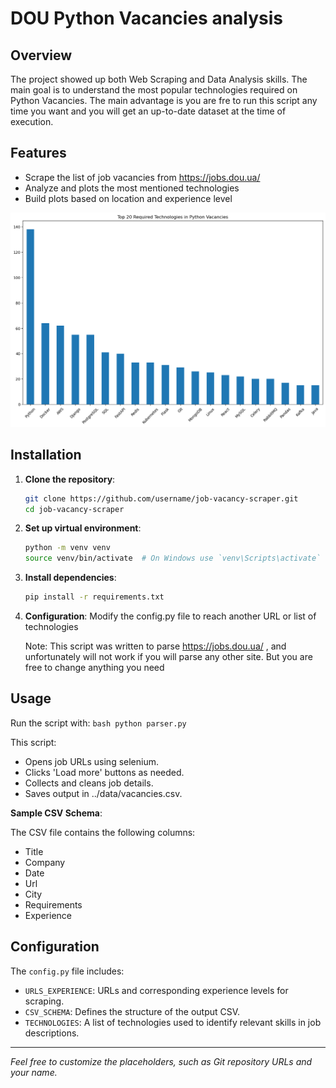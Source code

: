# DOU Python Vacancies analysis

## Overview
The project showed up both Web Scraping and Data Analysis skills. The main goal is to understand the most popular technologies required on Python Vacancies. The main advantage is you are fre to run this script any time you want and you will get an up-to-date dataset at the time of execution.

## Features
* Scrape the list of job vacancies from https://jobs.dou.ua/
* Analyze and plots the most mentioned technologies
* Build plots based on location and experience level

![top 20 required technologies](data/img.png)

## Installation
1. **Clone the repository**:
   ```bash
   git clone https://github.com/username/job-vacancy-scraper.git
   cd job-vacancy-scraper
   ```
2. **Set up virtual environment**:
    ```bash
    python -m venv venv
    source venv/bin/activate  # On Windows use `venv\Scripts\activate`
    ```
3. **Install dependencies**:
    ```bash
    pip install -r requirements.txt
    ```
4. **Configuration**:
    Modify the config.py file to reach another URL or list of technologies
    
    Note: This script was written to parse https://jobs.dou.ua/ , and unfortunately will not work if you will parse any other site. But you are free to change anything you need


## Usage
Run the script with:
    ```bash
    python parser.py
    ```

This script:

* Opens job URLs using selenium.
* Clicks 'Load more' buttons as needed.
* Collects and cleans job details.
* Saves output in ../data/vacancies.csv.

**Sample CSV Schema**:

The CSV file contains the following columns:

* Title
* Company
* Date
* Url
* City
* Requirements
* Experience

## Configuration

The `config.py` file includes:

* `URLS_EXPERIENCE`: URLs and corresponding experience levels for scraping.
* `CSV_SCHEMA`: Defines the structure of the output CSV.
* `TECHNOLOGIES`: A list of technologies used to identify relevant skills in job descriptions.

---

*Feel free to customize the placeholders, such as Git repository URLs and your name.*
